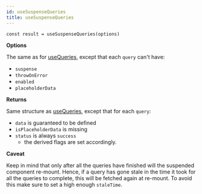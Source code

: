 ```yaml
---
id: useSuspenseQueries
title: useSuspenseQueries
---
```


```tsx
const result = useSuspenseQueries(options)
```

**Options**

The same as for [useQueries](../reference/useQueries), except that each `query` can't have:

- `suspense`
- `throwOnError`
- `enabled`
- `placeholderData`

**Returns**

Same structure as [useQueries](../reference/useQueries), except that for each `query`:

- `data` is guaranteed to be defined
- `isPlaceholderData` is missing
- `status` is always `success`
  - the derived flags are set accordingly.

**Caveat**

Keep in mind that only after all the queries have finished will the suspended component re-mount. Hence, if a query has gone stale in the time it took for all the queries to complete, this will be fetched again at re-mount. To avoid this make sure to set a high enough `staleTime`.